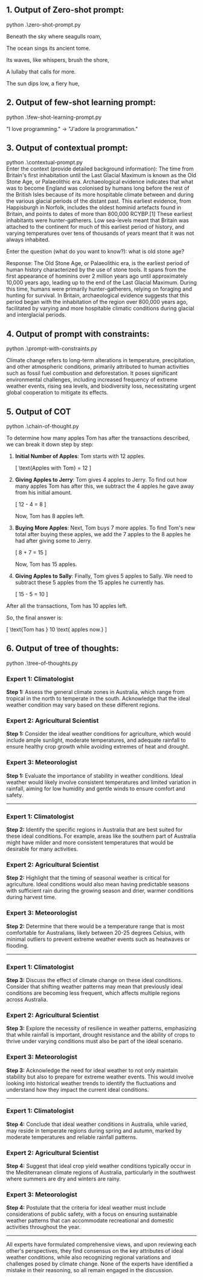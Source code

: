 ## 1. Output of Zero-shot prompt:
python .\zero-shot-prompt.py

Beneath the sky where seagulls roam,  

The ocean sings its ancient tome.

Its waves, like whispers, brush the shore,

A lullaby that calls for more.


The sun dips low, a fiery hue,


## 2. Output of few-shot learning prompt:
python .\few-shot-learning-prompt.py

"I love programming." -> "J'adore la programmation."


## 3. Output of contextual prompt:
python .\contextual-prompt.py       
Enter the context (provide detailed background information): The time from Britain's first inhabitation until the Last Glacial Maximum is known as the Old Stone Age, or Palaeolithic era. Archaeological evidence indicates that what was to become England was colonised by humans long before the rest of the British Isles because of its more hospitable climate between and during the various glacial periods of the distant past. This earliest evidence, from Happisburgh in Norfolk, includes the oldest hominid artefacts found in Britain, and points to dates of more than 800,000 RCYBP.[1] These earliest inhabitants were hunter-gatherers. Low sea-levels meant that Britain was attached to the continent for much of this earliest period of history, and varying temperatures over tens of thousands of years meant that it was not always inhabited.

Enter the question (what do you want to know?): what is old stone age?

Response:
The Old Stone Age, or Palaeolithic era, is the earliest period of human history characterized by the use of stone tools. It spans from the first appearance of hominins over 2 million years ago until approximately 10,000 years ago, leading up to the end of the Last Glacial Maximum. During this time, humans were primarily hunter-gatherers, relying on foraging and hunting for survival. In Britain, archaeological evidence suggests that this period began with the inhabitation of the region over 800,000 years ago, facilitated by varying and more hospitable climatic conditions during glacial and interglacial periods.


## 4. Output of prompt with constraints:
python .\prompt-with-constraints.py

Climate change refers to long-term alterations in temperature, precipitation, and other atmospheric conditions, primarily attributed to human activities such as fossil fuel combustion and deforestation. It poses significant environmental challenges, including increased frequency of extreme weather events, rising sea levels, and biodiversity loss, necessitating urgent global cooperation to mitigate its effects.


## 5. Output of COT
python .\chain-of-thought.py

To determine how many apples Tom has after the transactions described, we can break it down step by step:

1. **Initial Number of Apples**: Tom starts with 12 apples.

   \[
   \text{Apples with Tom} = 12
   \]

2. **Giving Apples to Jerry**: Tom gives 4 apples to Jerry. To find out how many apples Tom has after this, we subtract the 4 apples he gave away from his initial amount.

   \[
   12 - 4 = 8
   \]

   Now, Tom has 8 apples left. 

3. **Buying More Apples**: Next, Tom buys 7 more apples. To find Tom's new total after buying these apples, we add the 7 apples to the 8 apples he had after giving some to Jerry.

   \[
   8 + 7 = 15
   \]

   Now, Tom has 15 apples.

4. **Giving Apples to Sally**: Finally, Tom gives 5 apples to Sally. We need to subtract these 5 apples from the 15 apples he currently has.

   \[
   15 - 5 = 10
   \]

After all the transactions, Tom has 10 apples left.

So, the final answer is:

\[
\text{Tom has } 10 \text{ apples now.}
\]


## 6. Output of tree of thoughts:
python .\tree-of-thoughts.py
### Expert 1: Climatologist

**Step 1:** Assess the general climate zones in Australia, which range from tropical in the north to temperate in the south. Acknowledge that the ideal weather condition may vary based on these different regions.

### Expert 2: Agricultural Scientist

**Step 1:** Consider the ideal weather conditions for agriculture, which would include ample sunlight, moderate temperatures, and adequate rainfall to ensure healthy crop growth while avoiding extremes of heat and drought.

### Expert 3: Meteorologist

**Step 1:** Evaluate the importance of stability in weather conditions. Ideal weather would likely involve consistent temperatures and limited variation in rainfall, aiming for low humidity and gentle winds to ensure comfort and safety.

---

### Expert 1: Climatologist

**Step 2:** Identify the specific regions in Australia that are best suited for these ideal conditions. For example, areas like the southern part of Australia might have milder and more consistent temperatures that would be desirable for many activities.

### Expert 2: Agricultural Scientist

**Step 2:** Highlight that the timing of seasonal weather is critical for agriculture. Ideal conditions would also mean having predictable seasons with sufficient rain during the growing season and drier, warmer conditions during harvest time.

### Expert 3: Meteorologist

**Step 2:** Determine that there would be a temperature range that is most comfortable for Australians, likely between 20-25 degrees Celsius, with minimal outliers to prevent extreme weather events such as heatwaves or flooding.

---

### Expert 1: Climatologist

**Step 3:** Discuss the effect of climate change on these ideal conditions. Consider that shifting weather patterns may mean that previously ideal conditions are becoming less frequent, which affects multiple regions across Australia.

### Expert 2: Agricultural Scientist

**Step 3:** Explore the necessity of resilience in weather patterns, emphasizing that while rainfall is important, drought resistance and the ability of crops to thrive under varying conditions must also be part of the ideal scenario.

### Expert 3: Meteorologist

**Step 3:** Acknowledge the need for ideal weather to not only maintain stability but also to prepare for extreme weather events. This would involve looking into historical weather trends to identify the fluctuations and understand how they impact the current ideal conditions.

---

### Expert 1: Climatologist

**Step 4:** Conclude that ideal weather conditions in Australia, while varied, may reside in temperate regions during spring and autumn, marked by moderate temperatures and reliable rainfall patterns.

### Expert 2: Agricultural Scientist

**Step 4:** Suggest that ideal crop yield weather conditions typically occur in the Mediterranean climate regions of Australia, particularly in the southwest where summers are dry and winters are rainy.

### Expert 3: Meteorologist

**Step 4:** Postulate that the criteria for ideal weather must include considerations of public safety, with a focus on ensuring sustainable weather patterns that can accommodate recreational and domestic activities throughout the year.

---

All experts have formulated comprehensive views, and upon reviewing each other's perspectives, they find consensus on the key attributes of ideal weather conditions, while also recognizing regional variations and challenges posed by climate change. None of the experts have identified a mistake in their reasoning, so all remain engaged in the discussion.

